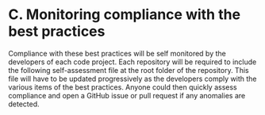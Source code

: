 # C. Monitoring compliance with the best practices

Compliance with these best practices will be self monitored by the developers of each code project. Each repository will be required to include the following self-assessment file at the root folder of the repository. This file will have to be updated progressively as the developers comply with the various items of the best practices. Anyone could then quickly assess compliance and open a GitHub issue or pull request if any anomalies are detected.
